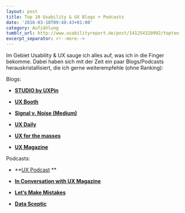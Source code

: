 ```yaml
---
layout: post
title: Top 10 Usability & UX Blogs + Podcasts
date: '2016-03-18T09:48:43+01:00'
category: Aufzählung
tumblr_url: http://www.usabilityreport.de/post/141254320992/topten
excerpt_separator: <!--more-->
---
```

Im Gebiet Usability &amp; UX sauge ich alles auf, was ich in die Finger bekomme. Dabei haben sich mit der Zeit ein paar Blogs/Podcasts herauskristallisiert, die ich gerne weiterempfehle (ohne Ranking):
<!--more-->

Blogs:

*   [**STUDIO by UXPin**](https://studio.uxpin.com/blog/)

*   **[UX Booth](http://www.uxbooth.com/)**

*   [**Signal v. Noise (Medium)**](https://m.signalvnoise.com/)

*   [**UX Daily**](https://www.interaction-design.org/literature/article/overview)

*   [**UX for the masses**](http://www.uxforthemasses.com/)

*   [**UX Magazine**](http://uxmag.com/)

Podcasts:

*   **[UX Podcast](https://itunes.apple.com/us/podcast/ux-podcast/id438896324?mt=2)
**

*   [**In Conversation with UX Magazine**](https://itunes.apple.com/us/podcast/in-conversation-ux-magazine/id1022990588?mt=2)

*   [**Let’s Make Mistakes**](http://www.mistakes.show/)

*   [**Data Sceptic**](http://dataskeptic.com/episodes.php)
